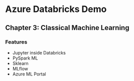 # Azure Databricks Demo

## Chapter 3: Classical Machine Learning

### Features
* Jupyter inside Databricks
* PySpark ML
* Sklearn
* MLflow
* Azure ML Portal